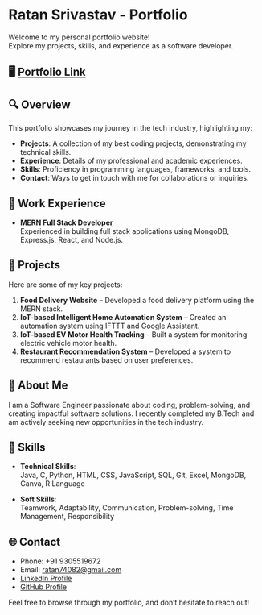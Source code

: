 # Ratan Srivastav - Portfolio

Welcome to my personal portfolio website!  
Explore my projects, skills, and experience as a software developer.

## 🖥️ [Portfolio Link](https://ratan-srivastav-portfolio.vercel.app/)

## 🔍 Overview

This portfolio showcases my journey in the tech industry, highlighting my:

- **Projects**: A collection of my best coding projects, demonstrating my technical skills.
- **Experience**: Details of my professional and academic experiences.
- **Skills**: Proficiency in programming languages, frameworks, and tools.
- **Contact**: Ways to get in touch with me for collaborations or inquiries.

## 💼 Work Experience

- **MERN Full Stack Developer**  
  Experienced in building full stack applications using MongoDB, Express.js, React, and Node.js.

## 💼 Projects

Here are some of my key projects:

1. **Food Delivery Website** – Developed a food delivery platform using the MERN stack.
2. **IoT-based Intelligent Home Automation System** – Created an automation system using IFTTT and Google Assistant.
3. **IoT-based EV Motor Health Tracking** – Built a system for monitoring electric vehicle motor health.
4. **Restaurant Recommendation System** – Developed a system to recommend restaurants based on user preferences.

## 📜 About Me

I am a Software Engineer passionate about coding, problem-solving, and creating impactful software solutions. I recently completed my B.Tech and am actively seeking new opportunities in the tech industry.

## 🚀 Skills

- **Technical Skills**:  
  Java, C, Python, HTML, CSS, JavaScript, SQL, Git, Excel, MongoDB, Canva, R Language

- **Soft Skills**:  
  Teamwork, Adaptability, Communication, Problem-solving, Time Management, Responsibility

## 🌐 Contact

- Phone: +91 9305519672  
- Email: [ratan74082@gmail.com](mailto:ratan74082@gmail.com)  
- [LinkedIn Profile](#)  
- [GitHub Profile](#)

Feel free to browse through my portfolio, and don’t hesitate to reach out!
